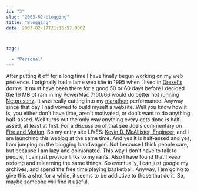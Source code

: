 ```yaml
---
id: "3"
slug: "2003-02-blogging"
title: "Blogging"
date: 2003-02-17T21:15:57.000Z



tags:

  - "Personal"
---
```

<div class="sqs-html-content">
  <p>After putting it off for a long time I have finally begun working on my    web presence. I originally had a lame web site in 1995 when I lived in <a href="http://www.drexel.edu/" shape="rect">Drexel's</a> 
    dorms. It must have been there for a good 50 or 60 days before I decided 
    the 16 MB of ram in my PowerMac 7100/66 would do better not running <a href="http://www.stairways.com/netpresenz" shape="rect">Netpresenz</a>. 
    It was really cutting into my <a href="http://www.bungie.com/products/marathon/marathon.htm" shape="rect">marathon</a> 
    performance. Anyway since that day I had vowed to build myself a website. 
    Well you know how it is, you either don't have time, aren't motivated, or 
    don't want to do anything half-assed. Well turns out the only way anything 
    every gets done is half-assed, at least at first. For a discussion of that 
    see Joels commentary on <a href="http://www.joelonsoftware.com/articles/fog0000000339.html" shape="rect">Fire 
    and Motion</a>. So my entry site LIVES: <a href="http://mcallister.ws/" shape="rect">Kevin 
    D. McAllister, Engineer</a>, and I am launching this weblog at the same 
    time. And yes it is half-assed and yes, I am jumping on the blogging 
    bandwagon. Not because I think people care, but because I am lazy and 
    opinionated. This way I don't have to talk to people, I can just provide 
    links to my rants. Also I have found that I keep redoing and relearning 
    the same things. So eventually, I can just google my archives, and spend 
    the free time playing basketball. Anyway, I am going to give this a shot 
    for a while, it seems to be addictive to those that do it. So, maybe 
    someone will find it useful.</p>
</div>
